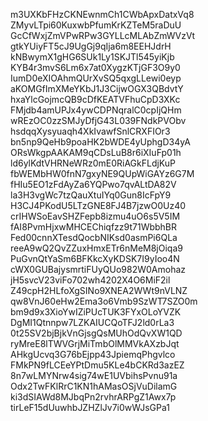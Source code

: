 m3UXKbFHzCKNEwnmCh1CWbApxDatxVq8
ZMyvLTpi60KuxwbPfumKrKZTeM5raDuU
GcCfWxjZmVPwRPw3GYLLcMLAbZmWVzVt
gtkYUiyFT5cJ9UgGj9qIja6m8EEHJdrH
kNBwymX1gHG6SUk1Ly1SKJTl545yiKjb
KYB4r3mvS6Lm6x7at0XygzKTjGF3O9y0
IumD0eXIOAhmQUrXvSQ5qxgLLewi0eyp
aKOMGfImXMeYKbJ1J3CijwOGX3QBdvtY
hxaYlcGojmcQB9cDfKEATVFhuCpD3XKc
FMjdb4amUPJx4ywCDPNqralC0cpIjQHm
wREzOC0zzSMJyDfjG43L039FNdkPVObv
hsdqqXysyuaqh4XkIvawfSnlCRXFIOr3
bn5np9QeHb9poaHK2bWDE4yUphgD34yA
ORsWkgpAAKAM9qCDsLuB8r6iXIuFp01h
ld6ylKdtVHRNeWRz0mE0RiAGkFLdjKuP
fbWEMbHW0fnN7gxyNE9QUpWiGAYz6G7M
fHIu5EO1zFdAyZa6YQPwo7qvALtDA82V
la3H3vgWc7tzQauXtuIYq0Gun8IcFpY9
H3CJ4PKodU5LTzGNE8FJ4B7jzwO0Uz40
crIHWSoEavSHZFepb8izmu4uO6s5V5IM
fAI8PvmHjxwMHCEChiqfzz9t71WbbhBR
Fed00cnnXTesdQocbNIKsd0asmPi6QLa
reeA9wQ2QvZZuxHmxETr6nMeM8jOiqa9
PuGvnQtYaSm6BFKkcXyKDSK7I9yIoo4N
cWX0GUBajysmrtiFUyQUo982W0Amohaz
jH5svcV23viFo702wh4202X4O6MiF2il
Z49cpH2HLfoXgSINo9XNEA2WWt9nVLNZ
qw8VnJ60eHw2Ema3o6Vmb9SzWT7SZO0m
bm9d9x3XioYwIZiPUcTUK3FYxOLoYVZK
DgMI1Qtnnpw7LZKAIUCQoTFJ2ld0rLa3
0t25SV2bjBjkVnGjsgQsMUhOdQvXW1QD
ryMreE8lTWVGrjMiTmbOlMMVkAXzbJqt
AHkgUcvq3G76bEjpp43JpiemqPhgvlco
FMkPN9fLCEeYPtDmu5KLe4bCKRd3azEZ
8n7wLMYNrw4sig74wE1UVbihsPvnu91a
Odx2TwFKlRrC1KN1hAMasOSjVuDilamG
ki3dSIAWd8MJbqPn2rvhrARPgZ1Awx7p
tirLeF15dUuwhbJZHZlJv7i0wWJsGPa1
